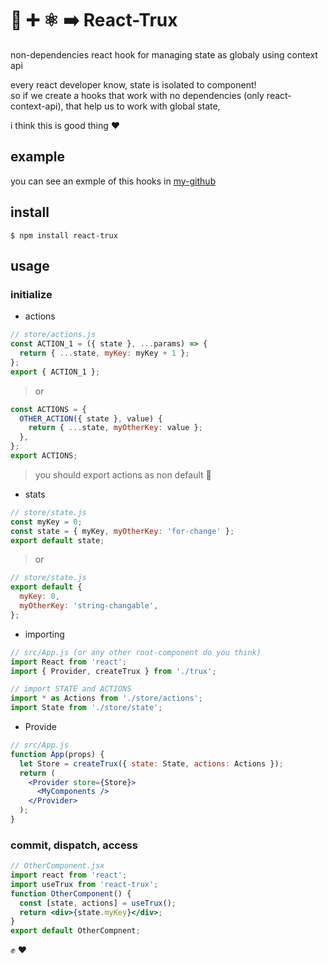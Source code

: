# :t-rex: :heavy_plus_sign: :atom_symbol: :arrow_right: React-Trux

non-dependencies react hook for managing state as globaly using context api

every react developer know, state is isolated to component!\
so if we create a hooks that work with no dependencies (only react-context-api), that help us to work with global state,

i think this is good thing :heart:

## example

you can see an exmple of this hooks in [my-github](https://github.com/miko-github/react-trux)

## install

`$ npm install react-trux`

## usage

### initialize

- actions

```jsx
// store/actions.js
const ACTION_1 = ({ state }, ...params) => {
  return { ...state, myKey: myKey + 1 };
};
export { ACTION_1 };
```

> or

```jsx
const ACTIONS = {
  OTHER_ACTION({ state }, value) {
    return { ...state, myOtherKey: value };
  },
};
export ACTIONS;
```

> you should export actions as non default 🤗

- stats

```jsx
// store/state.js
const myKey = 0;
const state = { myKey, myOtherKey: 'for-change' };
export default state;
```

> or

```jsx
// store/state.js
export default {
  myKey: 0,
  myOtherKey: 'string-changable',
};
```

- importing

```jsx
// src/App.js (or any other root-component do you think)
import React from 'react';
import { Provider, createTrux } from './trux';

// import STATE and ACTIONS
import * as Actions from './store/actions';
import State from './store/state';
```

- Provide

```jsx
// src/App.js
function App(props) {
  let Store = createTrux({ state: State, actions: Actions });
  return (
    <Provider store={Store}>
      <MyComponents />
    </Provider>
  );
}
```

### commit, dispatch, access

```jsx
// OtherComponent.jsx
import react from 'react';
import useTrux from 'react-trux';
function OtherComponent() {
  const [state, actions] = useTrux();
  return <div>{state.myKey}</div>;
}
export default OtherCompnent;
```

:fist: :heart:
